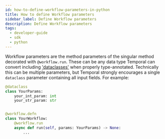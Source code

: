 ```yaml
---
id: how-to-define-workflow-parameters-in-python
title: How to define Workflow parameters
sidebar_label: Define Workflow parameters
description: Define Workflow parameters
tags:
  - developer-guide
  - sdk
  - python
---
```


Workflow parameters are the method parameters of the singular method decorated with `@workflow.run`. These can be any data type Temporal can convert including ['dataclasses'](https://docs.python.org/3/library/dataclasses.html) when properly type-annotated. Technically this can be multiple parameters, but Temporal strongly encourages a single `dataclass` parameter containing all input fields.
For example:

```python
@dataclass
class YourParams:
    your_int_param: int
    your_str_param: str


@workflow.defn
class YourWorkflow:
    @workflow.run
    async def run(self, params: YourParams) -> None:
        ...
```
